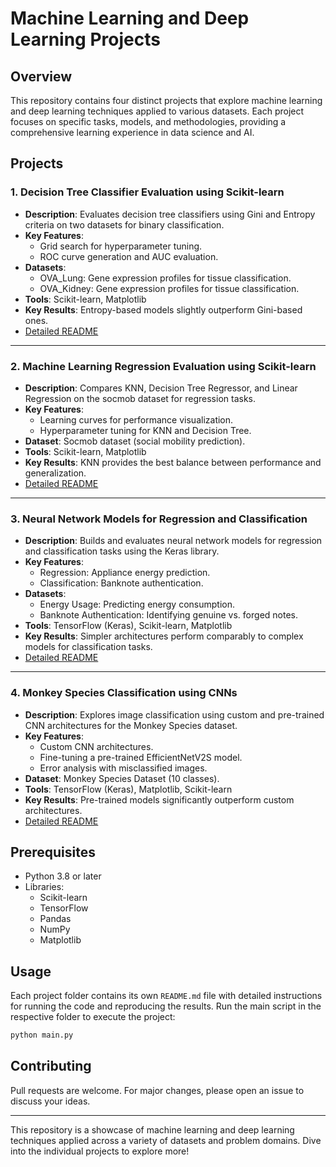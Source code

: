# Machine Learning and Deep Learning Projects

## Overview

This repository contains four distinct projects that explore machine learning and deep learning techniques applied to various datasets. Each project focuses on specific tasks, models, and methodologies, providing a comprehensive learning experience in data science and AI.

## Projects

### 1. **Decision Tree Classifier Evaluation using Scikit-learn**
- **Description**: Evaluates decision tree classifiers using Gini and Entropy criteria on two datasets for binary classification.
- **Key Features**:
  - Grid search for hyperparameter tuning.
  - ROC curve generation and AUC evaluation.
- **Datasets**:
  - OVA_Lung: Gene expression profiles for tissue classification.
  - OVA_Kidney: Gene expression profiles for tissue classification.
- **Tools**: Scikit-learn, Matplotlib
- **Key Results**: Entropy-based models slightly outperform Gini-based ones.
- [Detailed README](./Project_1/README.md)

---

### 2. **Machine Learning Regression Evaluation using Scikit-learn**
- **Description**: Compares KNN, Decision Tree Regressor, and Linear Regression on the socmob dataset for regression tasks.
- **Key Features**:
  - Learning curves for performance visualization.
  - Hyperparameter tuning for KNN and Decision Tree.
- **Dataset**: Socmob dataset (social mobility prediction).
- **Tools**: Scikit-learn, Matplotlib
- **Key Results**: KNN provides the best balance between performance and generalization.
- [Detailed README](./Project_2/README.md)

---

### 3. **Neural Network Models for Regression and Classification**
- **Description**: Builds and evaluates neural network models for regression and classification tasks using the Keras library.
- **Key Features**:
  - Regression: Appliance energy prediction.
  - Classification: Banknote authentication.
- **Datasets**:
  - Energy Usage: Predicting energy consumption.
  - Banknote Authentication: Identifying genuine vs. forged notes.
- **Tools**: TensorFlow (Keras), Scikit-learn, Matplotlib
- **Key Results**: Simpler architectures perform comparably to complex models for classification tasks.
- [Detailed README](./Project_3/README.md)

---

### 4. **Monkey Species Classification using CNNs**
- **Description**: Explores image classification using custom and pre-trained CNN architectures for the Monkey Species dataset.
- **Key Features**:
  - Custom CNN architectures.
  - Fine-tuning a pre-trained EfficientNetV2S model.
  - Error analysis with misclassified images.
- **Dataset**: Monkey Species Dataset (10 classes).
- **Tools**: TensorFlow (Keras), Matplotlib, Scikit-learn
- **Key Results**: Pre-trained models significantly outperform custom architectures.
- [Detailed README](./Project_4/README.md)

## Prerequisites

- Python 3.8 or later
- Libraries:
  - Scikit-learn
  - TensorFlow
  - Pandas
  - NumPy
  - Matplotlib

## Usage

Each project folder contains its own `README.md` file with detailed instructions for running the code and reproducing the results. Run the main script in the respective folder to execute the project:

```bash
python main.py
```

## Contributing
Pull requests are welcome. For major changes, please open an issue to discuss your ideas.

---
This repository is a showcase of machine learning and deep learning techniques applied across a variety of datasets and problem domains. Dive into the individual projects to explore more!